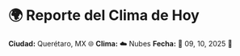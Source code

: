 # 🌍 Reporte del Clima de Hoy

**Ciudad:** Querétaro, MX 🌐
**Clima:** ☁️ Nubes
**Fecha:** 📅 09, 10, 2025 🚀
